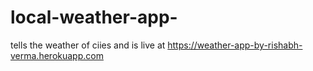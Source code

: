 # local-weather-app-
tells the weather of ciies and is live at 
https://weather-app-by-rishabh-verma.herokuapp.com
